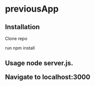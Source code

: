 # previousApp
<h2 >Installation </h2>
<p> Clone repo </p>
 <p> run npm install </p>
<h2> Usage </h2?
<p> node server.js. </p>
<p> Navigate to localhost:3000 </p>
